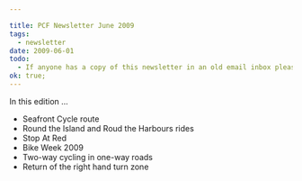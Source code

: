 ```yaml
---

title: PCF Newsletter June 2009
tags:
  - newsletter
date: 2009-06-01
todo:
  - If anyone has a copy of this newsletter in an old email inbox please let us know!
ok: true;
---
```


In this edition ...

*   Seafront Cycle route
*   Round the Island and Roud the Harbours rides
*   Stop At Red
*   Bike Week 2009
*   Two-way cycling in one-way roads
*   Return of the right hand turn zone
